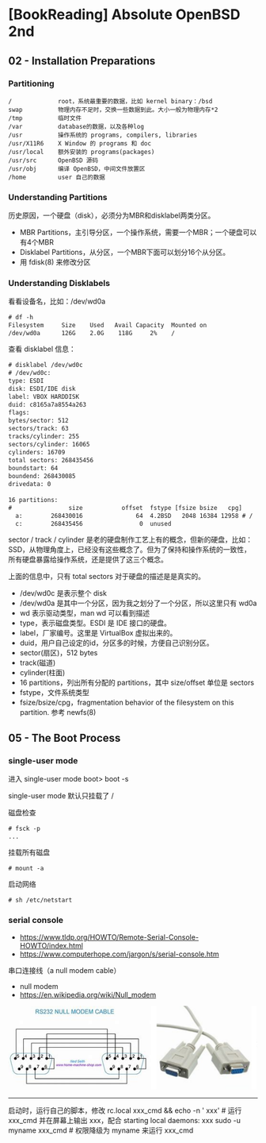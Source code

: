 # [BookReading] Absolute OpenBSD 2nd

## 02 - Installation Preparations

### Partitioning

```
/             root，系统最重要的数据，比如 kernel binary：/bsd
swap          物理内存不足时，交换一些数据到此。大小一般为物理内存*2
/tmp          临时文件
/var          database的数据，以及各种log
/usr          操作系统的 programs, compilers, libraries
/usr/X11R6    X Window 的 programs 和 doc
/usr/local    额外安装的 programs(packages)
/usr/src      OpenBSD 源码
/usr/obj      编译 OpenBSD，中间文件放置区
/home         user 自己的数据
```

### Understanding Partitions

历史原因，一个硬盘（disk），必须分为MBR和disklabel两类分区。

* MBR Partitions，主引导分区，一个操作系统，需要一个MBR；一个硬盘可以有4个MBR
* Disklabel Partitions，从分区，一个MBR下面可以划分16个从分区。
* 用 fdisk(8) 来修改分区


### Understanding Disklabels

看看设备名，比如：/dev/wd0a

```
# df -h
Filesystem     Size    Used   Avail Capacity  Mounted on
/dev/wd0a      126G    2.0G    118G     2%    /
```

查看 disklabel 信息：

```
# disklabel /dev/wd0c 
# /dev/wd0c:
type: ESDI
disk: ESDI/IDE disk
label: VBOX HARDDISK   
duid: c8165a7a8554a263
flags:
bytes/sector: 512
sectors/track: 63
tracks/cylinder: 255
sectors/cylinder: 16065
cylinders: 16709
total sectors: 268435456
boundstart: 64
boundend: 268430085
drivedata: 0 

16 partitions:
#                size           offset  fstype [fsize bsize   cpg]
  a:        268430016               64  4.2BSD   2048 16384 12958 # /
  c:        268435456                0  unused  
```

sector / track / cylinder 是老的硬盘制作工艺上有的概念，但新的硬盘，比如：SSD，从物理角度上，已经没有这些概念了。但为了保持和操作系统的一致性，所有硬盘暴露给操作系统，还是提供了这三个概念。

上面的信息中，只有 total sectors 对于硬盘的描述是是真实的。

* /dev/wd0c 是表示整个 disk
* /dev/wd0a 是其中一个分区，因为我之划分了一个分区，所以这里只有 wd0a
* wd 表示驱动类型，man wd 可以看到描述
* type，表示磁盘类型。ESDI 是 IDE 接口的硬盘。
* label，厂家编号。这里是 VirtualBox 虚拟出来的。
* duid，用户自己设定的id，分区多的时候，方便自己识别分区。
* sector(扇区)，512 bytes
* track(磁道)
* cylinder(柱面)
* 16 partitions，列出所有分配的 partitions，其中 size/offset 单位是 sectors
* fstype，文件系统类型
* fsize/bsize/cpg，fragmentation behavior of the filesystem on this partition. 参考 newfs(8)

## 05 - The Boot Process

### single-user mode

进入 single-user mode
boot> boot -s

single-user mode 默认只挂载了 /

磁盘检查
```
# fsck -p
...
```

挂载所有磁盘
```
# mount -a
```

启动网络
```
# sh /etc/netstart
```

### serial console

* https://www.tldp.org/HOWTO/Remote-Serial-Console-HOWTO/index.html
* https://www.computerhope.com/jargon/s/serial-console.htm

串口连接线（a null modem cable）

* null modem
* https://en.wikipedia.org/wiki/Null_modem

![](2018_11_15_absolute_openbsd_2nd_image_01.png)

----------------------------

启动时，运行自己的脚本，修改 rc.local
xxx_cmd && echo -n ' xxx'         # 运行 xxx_cmd 并在屏幕上输出 xxx，配合 starting local daemons: xxx
sudo -u myname xxx_cmd            # 权限降级为 myname 来运行 xxx_cmd

